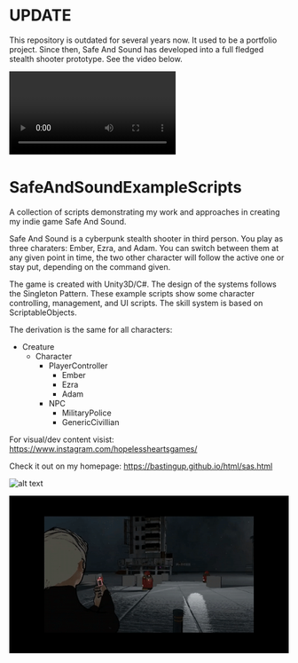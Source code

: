 # UPDATE
This repository is outdated for several years now. It used to be a portfolio project. Since then, Safe And Sound has developed into a full fledged stealth shooter prototype. See the video below.

![alt text](./0705.mp4)



# SafeAndSoundExampleScripts
A collection of scripts demonstrating my work and approaches in creating my indie game Safe And Sound.

Safe And Sound is a cyberpunk stealth shooter in third person. You play as three charaters: Ember, Ezra, and Adam. You can switch between them at any given point in time, the two other character will follow the active one or stay put, depending on the command given.

The game is created with Unity3D/C#. The design of the systems follows the Singleton Pattern. These example scripts show some character controlling, management, and UI scripts.
The skill system is based on ScriptableObjects.

The derivation is the same for all characters:
- Creature
  - Character
    - PlayerController
      - Ember
      - Ezra
      - Adam
    - NPC
      - MilitaryPolice
      - GenericCivillian

For visual/dev content visist:
https://www.instagram.com/hopelessheartsgames/

Check it out on my homepage:
https://bastingup.github.io/html/sas.html

![alt text](./Images/sas_01.gif)

![alt text](./Images/sas_02.gif)

